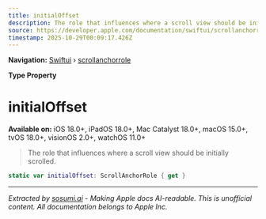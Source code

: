 ```yaml
---
title: initialOffset
description: The role that influences where a scroll view should be initially scrolled.
source: https://developer.apple.com/documentation/swiftui/scrollanchorrole/initialoffset
timestamp: 2025-10-29T00:09:17.426Z
---
```


**Navigation:** [Swiftui](/documentation/swiftui) › [scrollanchorrole](/documentation/swiftui/scrollanchorrole)

**Type Property**

# initialOffset

**Available on:** iOS 18.0+, iPadOS 18.0+, Mac Catalyst 18.0+, macOS 15.0+, tvOS 18.0+, visionOS 2.0+, watchOS 11.0+

> The role that influences where a scroll view should be initially scrolled.

```swift
static var initialOffset: ScrollAnchorRole { get }
```

---

*Extracted by [sosumi.ai](https://sosumi.ai) - Making Apple docs AI-readable.*
*This is unofficial content. All documentation belongs to Apple Inc.*
